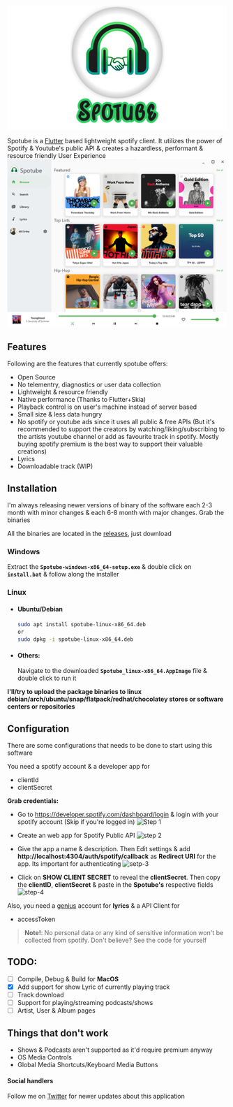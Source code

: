 ![Spotube](assets/spotube_banner.png)

Spotube is a [Flutter](https://flutter.dev) based lightweight spotify client. It utilizes the power of Spotify & Youtube's public API & creates a hazardless, performant & resource friendly User Experience
![Application Screenshot](assets/spotube-screenshot.png)

## Features

Following are the features that currently spotube offers:

- Open Source
- No telementry, diagnostics or user data collection
- Lightweight & resource friendly
- Native performance (Thanks to Flutter+Skia)
- Playback control is on user's machine instead of server based
- Small size & less data hungry
- No spotify or youtube ads since it uses all public & free APIs (But it's recommended to support the creators by watching/liking/subscribing to the artists youtube channel or add as favourite track in spotify. Mostly buying spotify premium is the best way to support their valuable creations)
- Lyrics
- Downloadable track (WIP)

## Installation

I'm always releasing newer versions of binary of the software each 2-3 month with minor changes & each 6-8 month with major changes. Grab the binaries

All the binaries are located in the [releases](https://github.com/krtirtho/spotube/releases), just download

### Windows

Extract the **`Spotube-windows-x86_64-setup.exe`** & double click on **`install.bat`** & follow along the installer

### Linux

- #### Ubuntu/Debian
  ```bash
  sudo apt install spotube-linux-x86_64.deb
  or
  sudo dpkg -i spotube-linux-x86_64.deb
  ```
- #### Others:
   Navigate to the downloaded **`Spotube_linux-x86_64.AppImage`**
  file & double click to run it

**I'll/try to upload the package binaries to linux debian/arch/ubuntu/snap/flatpack/redhat/chocolatey stores or software centers or repositories**

## Configuration

There are some configurations that needs to be done to start using this software

You need a spotify account & a developer app for

- clientId
- clientSecret

**Grab credentials:**

- Go to https://developer.spotify.com/dashboard/login & login with your spotify account (Skip if you're logged in)
  ![Step 1](https://user-images.githubusercontent.com/61944859/111762106-d1d37680-88ca-11eb-9884-ec7a40c0dd27.png)

- Create an web app for Spotify Public API
  ![step 2](https://user-images.githubusercontent.com/61944859/111762507-473f4700-88cb-11eb-91f3-d480e9584883.png)

- Give the app a name & description. Then Edit settings & add **http://localhost:4304/auth/spotify/callback** as **Redirect URI** for the app. Its important for authenticating
  ![setp-3](https://user-images.githubusercontent.com/61944859/111768971-d308a180-88d2-11eb-9108-3e7444cef049.png)

- Click on **SHOW CLIENT SECRET** to reveal the **clientSecret**. Then copy the **clientID**, **clientSecret** & paste in the **Spotube's** respective fields
  ![step-4](https://user-images.githubusercontent.com/61944859/111769501-7fe31e80-88d3-11eb-8fc1-f3655dbd4711.png)

Also, you need a [genius](https://genius.com) account for **lyrics** & a API Client for

- accessToken

> **Note!**: No personal data or any kind of sensitive information won't be collected from spotify. Don't believe? See the code for yourself

## TODO:

- [ ] Compile, Debug & Build for **MacOS**
- [x] Add support for show Lyric of currently playing track
- [ ] Track download
- [ ] Support for playing/streaming podcasts/shows
- [ ] Artist, User & Album pages

## Things that don't work

- Shows & Podcasts aren't supported as it'd require premium anyway
- OS Media Controls
- Global Media Shortcuts/Keyboard Media Buttons

#### Social handlers

Follow me on [Twitter](https://twitter.com/@krtirtho) for newer updates about this application

